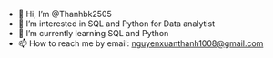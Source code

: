 - 👋 Hi, I’m @Thanhbk2505
- 👀 I’m interested in SQL and Python for Data analytist
- 🌱 I’m currently learning SQL and Python
- 📫 How to reach me by email: nguyenxuanthanh1008@gmail.com

<!---
Thanhbk2505/Thanhbk2505 is a ✨ special ✨ repository because its `README.md` (this file) appears on your GitHub profile.
You can click the Preview link to take a look at your changes.
--->
